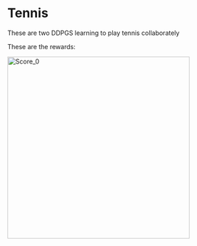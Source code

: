 # Tennis
These are two DDPGS learning to play tennis collaborately

These are the rewards:

<img width="408" alt="Score_0" src="https://github.com/alejandro-armenta/Tennis/assets/81542828/2457d367-c177-4f9a-9252-0e24c7afeed9">

